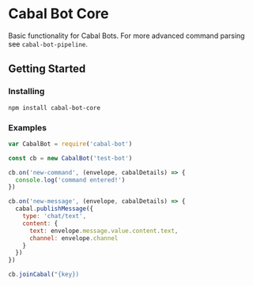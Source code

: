 # Cabal Bot Core
Basic functionality for Cabal Bots. For more advanced command parsing see `cabal-bot-pipeline`.

## Getting Started 
### Installing
`npm install cabal-bot-core`

### Examples

```javascript
var CabalBot = require('cabal-bot')

const cb = new CabalBot('test-bot')

cb.on('new-command', (envelope, cabalDetails) => {
  console.log('command entered!')
})

cb.on('new-message', (envelope, cabalDetails) => {
  cabal.publishMessage({
    type: 'chat/text',
    content: {
      text: envelope.message.value.content.text,
      channel: envelope.channel
    }
  })
})

cb.joinCabal("{key})
```
